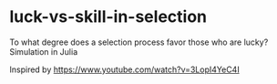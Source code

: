 # luck-vs-skill-in-selection
To what degree does a selection process favor those who are lucky? Simulation in Julia

Inspired by https://www.youtube.com/watch?v=3LopI4YeC4I
